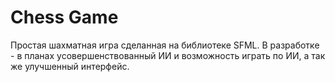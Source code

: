 # Chess Game
Простая шахматная игра сделанная на библиотеке SFML. В разработке - в планах усовершенствованный ИИ и возможность играть по ИИ, а так же улучшенный интерфейс.